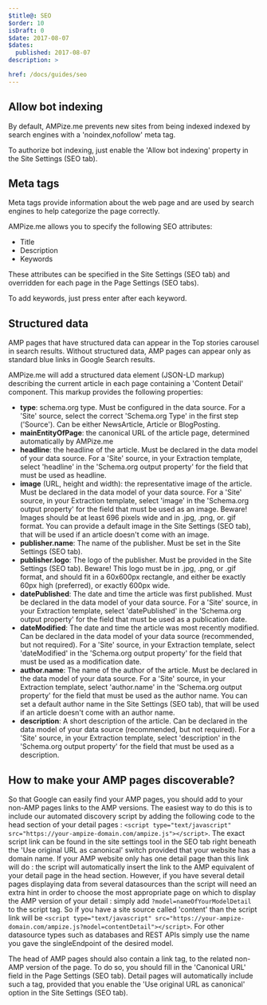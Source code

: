 ```yaml
---
$title@: SEO
$order: 10
isDraft: 0
$date: 2017-08-07
$dates:
  published: 2017-08-07
description: >

href: /docs/guides/seo
---
```

## Allow bot indexing

By default, AMPize.me prevents new sites from being indexed indexed by search engines with a 'noindex,nofollow' meta tag.

To authorize bot indexing, just enable the 'Allow bot indexing' property in the Site Settings (SEO tab).

## Meta tags

Meta tags provide information about the web page and are used by search engines to help categorize the page correctly.

AMPize.me allows you to specify the following SEO attributes:

- Title
- Description
- Keywords

These attributes can be specified in the Site Settings (SEO tab) and overridden for each page in the Page Settings (SEO tabs).

To add keywords, just press enter after each keyword.

## Structured data

AMP pages that have structured data can appear in the Top stories carousel in search results. Without structured data, AMP pages can appear only as standard blue links in Google Search results.

AMPize.me will add a structured data element (JSON-LD markup) describing the current article in each page containing a 'Content Detail' component. This markup provides the following properties:

- **type**: schema.org type. Must be configured in the data source. For a 'Site' source, select the correct 'Schema.org Type' in the first step ('Source'). Can be either NewsArticle, Article or BlogPosting.
- **mainEntityOfPage**: the canonical URL of the article page, determined automatically by AMPize.me
- **headline**: the headline of the article. Must be declared in the data model of your data source. For a 'Site' source, in your Extraction template, select 'headline' in the 'Schema.org output property' for the field that must be used as headline.
- **image** (URL, height and width): the representative image of the article. Must be declared in the data model of your data source. For a 'Site' source, in your Extraction template, select 'image' in the 'Schema.org output property' for the field that must be used as an image. Beware! Images should be at least 696 pixels wide and in .jpg, .png, or. gif format. You can provide a default image in the Site Settings (SEO tab), that will be used if an article doesn't come with an image.
- **publisher.name**: The name of the publisher. Must be set in the Site Settings (SEO tab).
- **publisher.logo**: The logo of the publisher. Must be provided in the Site Settings (SEO tab). Beware! This logo must be in .jpg, .png, or .gif format, and should fit in a 60x600px rectangle, and either be exactly 60px high (preferred), or exactly 600px wide.
- **datePublished**: The date and time the article was first published. Must be declared in the data model of your data source. For a 'Site' source, in your Extraction template, select 'datePublished' in the 'Schema.org output property' for the field that must be used as a publication date.
- **dateModified**: The date and time the article was most recently modified. Can be declared in the data model of your data source (recommended, but not required). For a 'Site' source, in your Extraction template, select 'dateModified' in the 'Schema.org output property' for the field that must be used as a modification date.
- **author.name**: The name of the author of the article. Must be declared in the data model of your data source. For a 'Site' source, in your Extraction template, select 'author.name' in the 'Schema.org output property' for the field that must be used as the author name. You can set a default author name in the Site Settings (SEO tab), that will be used if an article doesn't come with an author name.
- **description**: A short description of the article. Can be declared in the data model of your data source (recommended, but not required). For a 'Site' source, in your Extraction template, select 'description' in the 'Schema.org output property' for the field that must be used as a description.

## How to make your AMP pages discoverable?

So that Google can easily find your AMP pages, you should add to your non-AMP pages links to the AMP versions. The easiest way to do this is to include our automated discovery script by adding the following code to the head section of your detail pages : `<script type="text/javascript" src="https://your-ampize-domain.com/ampize.js"></script>`. The exact script link can be found in the site settings tool in the SEO tab right beneath the 'Use original URL as canonical' switch provided that your website has a domain name.
If your AMP website only has one detail page than this link will do : the script will automatically insert the link to the AMP equivalent of your detail page in the head section. However, if you have several detail pages displaying data from several datasources than the script will need an extra hint in order to choose the most appropriate page on which to display the AMP version of your detail : simply add `?model=nameOfYourModelDetail` to the script tag. So if you have a site source called 'content' than the script link will be `<script type="text/javascript" src="https://your-ampize-domain.com/ampize.js?model=contentDetail"></script>`. For other datasource types such as databases and REST APIs simply use the name you gave the singleEndpoint of the desired model.

The head of AMP pages should also contain a link tag, to the related non-AMP version of the page. To do so, you should fill in the 'Canonical URL' field in the Page Settings (SEO tab). Detail pages will automatically include such a tag, provided that you enable the 'Use original URL as canonical' option in the Site Settings (SEO tab).
